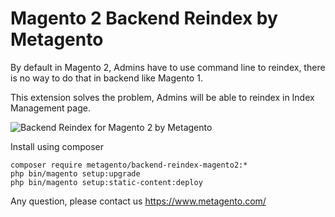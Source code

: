 # Magento 2 Backend Reindex by Metagento

By default in Magento 2, Admins have to use command line to reindex, there is no way to do that in backend like Magento 1.

This extension solves the problem, Admins will be able to reindex in Index Management page.


![Backend Reindex for Magento 2 by Metagento](http://www.metagento.com/media/metagento/backendreindex-m2/index-management.jpg)

Install using composer

```
composer require metagento/backend-reindex-magento2:*
php bin/magento setup:upgrade
php bin/magento setup:static-content:deploy
```

Any question, please contact us https://www.metagento.com/
